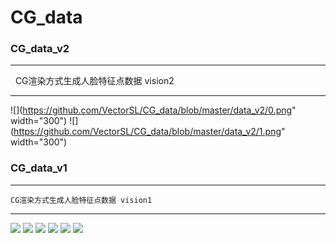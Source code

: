 # CG_data

### CG_data_v2
***
    CG渲染方式生成人脸特征点数据 vision2
***

![](https://github.com/VectorSL/CG_data/blob/master/data_v2/0.png" width="300")
![](https://github.com/VectorSL/CG_data/blob/master/data_v2/1.png" width="300")

### CG_data_v1
***
    CG渲染方式生成人脸特征点数据 vision1
***
![](https://github.com/VectorSL/CG_data/blob/master/1.png)
![](https://github.com/VectorSL/CG_data/blob/master/2.png)
![](https://github.com/VectorSL/CG_data/blob/master/3.png)
![](https://github.com/VectorSL/CG_data/blob/master/4.png)
![](https://github.com/VectorSL/CG_data/blob/master/5.png)
![](https://github.com/VectorSL/CG_data/blob/master/6.png)
